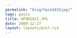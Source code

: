 ```yaml
---
permalink: "blog/hpim1815jpg/"
tags: posts
title: HPIM1815.JPG
date: 2009-12-27
layout: layouts/post.njk
---
```


